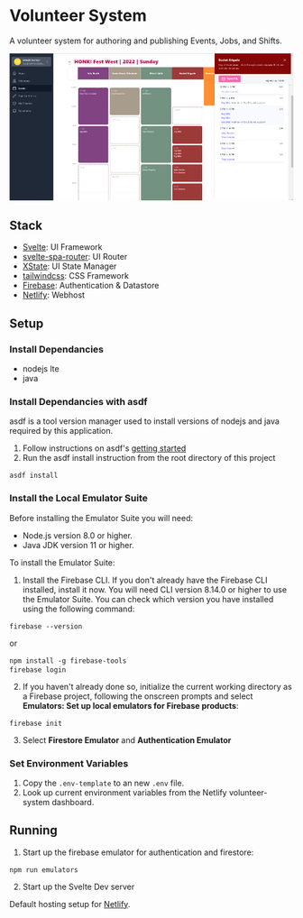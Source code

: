 # Volunteer System

A volunteer system for authoring and publishing Events, Jobs, and Shifts.

![Volunteer System Admin Interface](./volunteer-system-screenshot.jpg)

## Stack

- [Svelte](https://svelte.dev/): UI Framework
- [svelte-spa-router](https://github.com/ItalyPaleAle/svelte-spa-router): UI Router
- [XState](https://xstate.js.org/): UI State Manager
- [tailwindcss](https://tailwindcss.com/): CSS Framework
- [Firebase](https://firebase.google.com/): Authentication & Datastore
- [Netlify](https://www.netlify.com/): Webhost

## Setup

### Install Dependancies

- nodejs lte
- java

### Install Dependancies with asdf

asdf is a tool version manager used to install versions of nodejs and java required by this application.

1. Follow instructions on asdf's [getting started](https://asdf-vm.com/guide/getting-started.html)
2. Run the asdf install instruction from the root directory of this project

```
asdf install
```

### Install the Local Emulator Suite

Before installing the Emulator Suite you will need:

- Node.js version 8.0 or higher.
- Java JDK version 11 or higher.

To install the Emulator Suite:

1. Install the Firebase CLI. If you don't already have the Firebase CLI installed, install it now. You will need CLI version 8.14.0 or higher to use the Emulator Suite. You can check which version you have installed using the following command:

```
firebase --version
```

or

```
npm install -g firebase-tools
firebase login
```

2. If you haven't already done so, initialize the current working directory as a Firebase project, following the onscreen prompts and select **Emulators: Set up local emulators for Firebase products**:

```
firebase init
```

3. Select **Firestore Emulator** and **Authentication Emulator**

### Set Environment Variables

1. Copy the `.env-template` to an new `.env` file.
2. Look up current environment variables from the Netlify volunteer-system dashboard.

## Running

1. Start up the firebase emulator for authentication and firestore:

```
npm run emulators
```

2. Start up the Svelte Dev server

Default hosting setup for [Netlify](https://netlify.com/).
